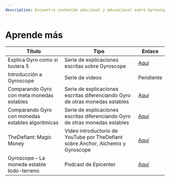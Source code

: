 ```yaml
---
description: Encuentra contenido adicional y educacional sobre Gyroscope
---
```


# Aprende más

| Título                                            | Tipo                                                                             | Enlace                                                                                   |
| ------------------------------------------------- | -------------------------------------------------------------------------------- | ---------------------------------------------------------------------------------------- |
| Explica Gyro como si tuviera 5                    | Serie de explicaciones escritas sobre Gyroscope                                  | [Aquí](https://medium.com/gyroscope-protocol/eli5-series-gyroscope-63cc0e7b272d)         |
| Introducción a Gyroscope                          | Serie de videos                                                                  | Pendiente                                                                                |
| Comparando Gyro con meta monedas estables         | Serie de explicaciones escritas diferenciando Gyro de otras monedas estables     | [Aquí](https://medium.com/gyroscope-protocol/gyroscope-is-different-part-1-72dcb8c303a4) |
| Comparando Gyro con monedas estables algorítmicas | Serie de explicaciones escritas diferenciando Gyro de otras monedas estables     | [Aquí](https://medium.com/gyroscope-protocol/gyroscope-is-different-part-1-72dcb8c303a4) |
| TheDefiant: Magic Money                           | Video introductorio de YouTube por TheDefiant sobre Anchor, Alchemix y Gyroscope | [Aquí](https://www.youtube.com/watch?v=Qjly4GAbwq0)                                      |
| Gyroscope – La moneda estable todo-terreno        | Podcast de Epicenter                                                             | [Aquí](https://epicenter.tv/episodes/415)                                                |
